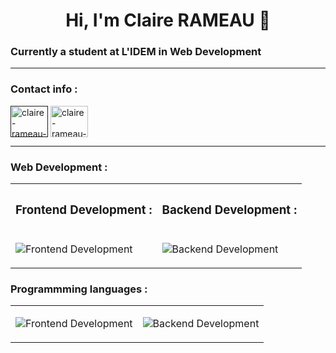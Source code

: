 <body>
	<h1 align="center">Hi, I'm Claire RAMEAU 👋</h1>
	<h3>Currently a student at L'IDEM in Web Development</h3>
	<hr>
	<h3 align="left">Contact info :</h3>
	<p align="left">
		<a href="" target="blank"
		><img
			align="center"
			src="https://skillicons.dev/icons?i=linkedin"
			alt="claire-rameau-linkedin"
			height="50"
			width="60"
		/></a>
		<a href="mailto:rameau.claire.cr@gmail.com" target="blank"
		><img
			align="center"
			src="https://skillicons.dev/icons?i=gmail"
			alt="claire-rameau-email"
			height="50"
			width="60"
		/></a>
	</p>
	<hr>
	<h3>Web Development :</h3>
	<table>
		<tr>
			<th><h3 align="left">Frontend Development :</h3></th>
	                <th><h3 align="left">Backend Development :</h3></th>
		</tr>
		<tr>
			<td>
	                      <p align="left">
	                              <img src="https://skillicons.dev/icons?i=html,css,javascript" alt="Frontend Development"/>
	                      </p>
			</td>
			<td>
	                      <p align="left">
	                              <img src="https://skillicons.dev/icons?i=php" alt="Backend Development"/>
	                      </p>
	              </td>
		</tr>
      </table>   
	<h3>Programmming languages :</h3>
	<table>
		<tr>
			<td>
	                      <p align="left">
	                              <img src="https://skillicons.dev/icons?i=c,python" alt="Frontend Development"/>
	                      </p>
			</td>
			<td>
	                      <p align="left">
	                              <img src="https://skillicons.dev/icons?i=php" alt="Backend Development"/>
	                      </p>
	              </td>
		</tr>
      </table>  
</body>
